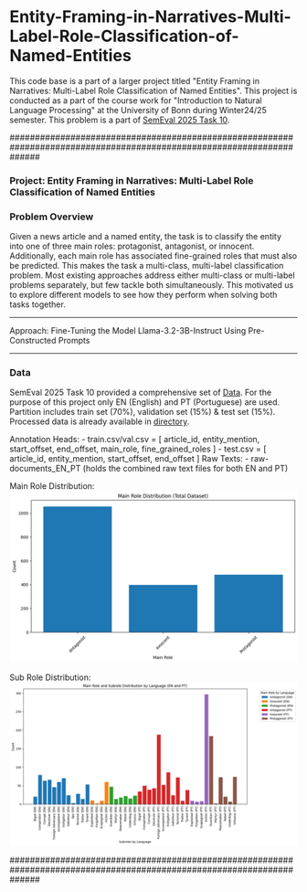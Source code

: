 # Entity-Framing-in-Narratives-Multi-Label-Role-Classification-of-Named-Entities
This code base is a part of a larger project titled "Entity Framing in Narratives: Multi-Label Role Classification of Named Entities". This project is conducted as a part of the course work for "Introduction to Natural Language Processing" at the University of Bonn during Winter24/25 semester. This problem is a part of [SemEval 2025 Task 10](https://propaganda.math.unipd.it/semeval2025task10/).


######################################################################################################################

### Project: Entity Framing in Narratives: Multi-Label Role Classification of Named Entities


### Problem Overview
Given a news article and a named entity, the task is to classify the entity into one of three main roles: protagonist, antagonist, or innocent. Additionally, each main role has associated fine-grained roles that must also be predicted. This makes the task a multi-class, multi-label classification problem. Most existing approaches address either multi-class or multi-label problems separately, but few tackle both simultaneously. This motivated us to explore different models to see how they perform when solving both tasks together.


**********************************************************************************************************************

Approach: Fine-Tuning the Model Llama-3.2-3B-Instruct Using Pre-Constructed Prompts

**********************************************************************************************************************

### Data 
SemEval 2025 Task 10 provided a comprehensive set of [Data](https://propaganda.math.unipd.it/semeval2025task10/data/target_4_December_release.zip). For the purpose of this project only EN (English) and PT (Portuguese) are used. Partition includes train set (70%), validation set (15%) & test set (15%). Processed data is already available in [directory](Llama_3B_Instruct_with_Pre-constructed_Prompts/Dataset_EN_PT).

Annotation Heads:
    - train.csv/val.csv = [ article_id, entity_mention, start_offset, end_offset, main_role, fine_grained_roles ]
    - test.csv = [ article_id, entity_mention, start_offset, end_offset ]
Raw Texts:
    - raw-documents_EN_PT (holds the combined raw text files for both EN and PT)

Main Role Distribution:
![Data Distribution Plot](Misc/mainrole_distribution.png)

Sub Role Distribution:
![Data Distribution Plot](Misc/subrole_distribution.png)


######################################################################################################################

